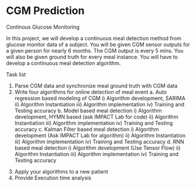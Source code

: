 # CGM Prediction
 Continous Glucose Monitoring

In this project, we will develop a continuous meal detection method from glucose monitor data of a 
subject. You will be given CGM sensor outputs for a given person for nearly 6 months. The CGM output 
is every 5 mins. You will also be given ground truth for every meal instance. You will have to develop a 
continuous meal detection algorithm. 

Task list
1) Parse CGM data and synchronize meal ground truth with CGM data
2) Write four algorithms for online detection of meal event
a. Auto regression based modeling of CGM
    i) Algorithm development, SARIMA
   ii) Algorithm Instantiation
   iii) Algorithm implementation
   iv) Training and Testing accuracy
b. Model based meal detection
   i) Algorithm development, HYMN based (ask IMPACT Lab for code)
   ii) Algorithm Instantiation
   iii) Algorithm implementation
   iv) Training and Testing accuracy
c. Kalman Filter based meal detection
    i) Algorithm development (Ask IMPACT Lab for algorithm)
    ii) Algorithm Instantiation
    iii) Algorithm implementation
    iv) Training and Testing accuracy
d. RNN based meal detection
    i) Algorithm development (Use Tensor Flow)
    ii) Algorithm Instantiation
    iii) Algorithm implementation
    iv) Training and Testing accuracy
3. Apply your algorithms to a new patient 
4. Provide Execution time analysis 
